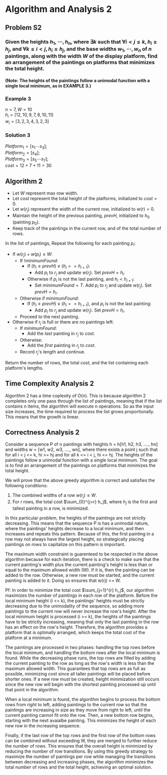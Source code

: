 # Algorithm and Analysis 2

## Problem S2
### Given the heights $h_1, \cdots, h_n$, where $\exists k$ such that $\forall i < j \leq k, h_i \geq h_j$, and $\forall k \leq i < j, h_i \leq h_j$, and the base widths $w_1, \cdots, w_n$ of $n$ paintings, along with the width $W$ of the display platform, find an arrangement of the paintings on platforms that minimizes the total height.
#### (Note: The heights of the paintings follow a unimodal function with a single local minimum, as in EXAMPLE 3.) 

### Example 3
$n = 7, W = 10$\
$h_i = [12, 10, 9, 7, 8, 10, 11]$\
$w_i = [3, 2, 3, 4, 3, 2, 3]$

### Solution 3
$Platform_1 = [s_1 \cdots s_3];$\
$Platform_2 = [s_4];$\
$Platform_3 = [s_5 \cdots s_7];$\
$cost = 12 + 7 + 11 = 30$

## Algorithm 2
- Let $W$ represent max row width. 
- Let $cost$ represent the total height of the platforms, initialized to $cost = 0$.
- Let $w(r_j)$ represent the width of the current row, initialized to $w(r) = 0$. 
- Maintain the height of the previous painting, $prevH$, initialized to $h_0$ (painting $p_0$). 
- Keep track of the paintings in the current row, and of the total number of rows. 

In the list of paintings, Repeat the following for each painting $p_i$:
- If $w(r_j) + w(p_i) \leq W$:
    - If $!minimumFound$:
        - If $(h_i \leq prevH) \lor (h_i == h_{i+1})$:
            - Add $p_i$ to $r_j$ and update $w(r_j)$. Set $prevH = h_i$.
        - Otherwise if $p_i$ is not the last painting, and $h_i < h_{i+1}$:
            - Set $minimumFound = T$. Add $p_i$ to $r_j$ and update $w(r_j)$. Set $prevH = h_i$.
    - Otherwise if $minimumFound$:
        - If $(h_i \geq prevH) \lor (h_i == h_{i+1})$, and $p_i$ is not the last painting:
            - Add $p_i$ to $r_j$ and update $w(r_j)$. Set $prevH = h_i$.
    - Proceed to the next painting. 
- Otherwise if $r_j$ is full or there are no paintings left:
    - If $minimumFound$:
        - Add the *last* painting in $r_j$ to $cost$. 
    - Otherwise:
        - Add the *first* painting in $r_j$ to $cost$.
    - Record $r_j$'s length and continue.

Return the number of rows, the total $cost$, and the list containing each platform's lengths. 

## Time Complexity Analysis 2
Algorithm 2 has a time coplexity of O(n). This is because algorithm 2 completes only one pass through the list of paintings, meaning that if the list contains n items, the algorithm will execute n operations. So as the input size increases, the time required to process the list grows proportionally. This means that the growth is linear.

## Correctness Analysis 2
Consider a sequence P of n paintings with heights h = h[h1, h2, h3, ...., hn] and widths w = [w1, w2, w3, ...., wn], where there exists a point j such that for all i < j  <= k, hi >= hj and for all k <= i < j, hi <= hj. The heights of the paintings follow a unimodal function with a single local minimum. The goal is to find an arrangement of the paintings on platforms that minimizes the
total height.

We will prove that the above greedy algorithm is correct and satisfies the following conditions:
1. The combined widths of a row $w(r_j) \leq W$.
2. For $r$ rows, the total cost $\sum_{0}^{j=r} h_j$, where $h_j$ is the first and tallest painting in a row, is minimized.

In this particular problem, the heights of the paintings are not strictly decreasing. This means that the sequence P is has a unimodal nature, where the paintings' heights decrease to a local minimum, and then increases and repeats this pattern. Because of this, the first painting in a row may not always have the largest height, so strategically placing paintings on rows to capitalize on this pattern is important. 

The maximum width constraint is guarenteed to be respected in the above algorithm because for each iteration, there is a check to make sure that the current painting's width plus the current painting's height is less than or equal to the maximum allowed width (W). If it is, then the painting can be added to the row. Otherwise, a new row must be started, and the current painting is added to it. Doing so ensures that w(rj) <= W.

Pf:
In order to minimize the total cost $\sum_{j=1}^{r} h_j$, our algorithm maximizes the number of paintings in each row of the platform. Before the local minimum height (i <= k), the paintings' heights must be strictly decreasing due to the unimodality of the sequence, so adding more paintings to the current row will never increase the row's height. After the local minimum height is processed (i >= k), the heights of the paintings have to be strictly increasing, meaning that only the last painting in the row has an effect on the row's height. Therefore, the algorithm provides a platform that is optimally arranged, which keeps the total cost of the platform at a minimum.

The paintings are processed in two phases: handling the top rows before the local minimum, and handling the bottom rows after the local minimum is found. While the decreasing phase runs, the top rows are filled by adding the current painting to the row as long as the row's width is less than the maximum allowed width. This guarantees that top rows are as full as possible, minimizing cost since all taller paintings will be placed before shorter ones. If a new row must be created, height minimization still occurs since the new row will begin with the shortest painting processed up until that point in the algorithm.

When a local minimum is found, the algorithm begins to process the bottom rows from right to left, adding paintings to the current row so that the paintings are increasing in size as they move from right to left, until the current painting cannot fit onto the row. Then, a new bottom row begins, starting with the next avaialbe painting. This minimizes the height of each new row in the increasing sequence.

Finally, if the last row of the top rows and the first row of the bottom rows can be combined without exceeding W, they are merged to further reduce the number of rows. This ensures that the overall height is minimized by reducing the number of row transitions. By using this greedy strategy to maximize the number of paintings per row while managing the transitions between decreasing and increasing phases, the algorithm minimizes the total number of rows and the total height, achieving an optimal solution.
